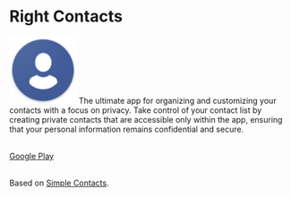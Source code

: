 # Right Contacts

<img alt="Logo" src="app/src/main/res/drawable/ic_launcher.png" width="120" />
The ultimate app for organizing and customizing your contacts with a focus on privacy. Take control of
your contact list by creating private contacts that are accessible only within the app,
ensuring that your personal information remains confidential and secure. <br><br>

[Google Play](https://play.google.com/store/apps/details?id=com.goodwy.contacts)</br></br>

Based on [Simple Contacts](https://github.com/SimpleMobileTools/Simple-Contacts">Simple-Contacts).
